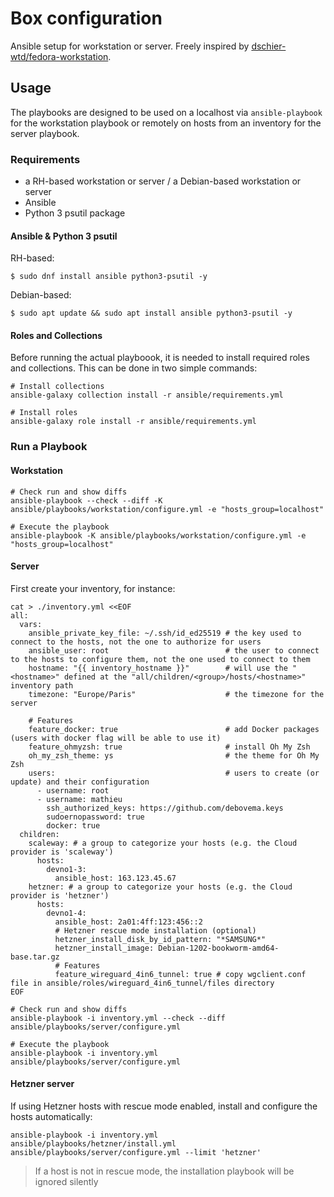 # Box configuration

Ansible setup for workstation or server.
Freely inspired by [dschier-wtd/fedora-workstation](https://github.com/dschier-wtd/fedora-workstation).

## Usage

The playbooks are designed to be used on a localhost via `ansible-playbook` for the workstation playbook
or remotely on hosts from an inventory for the server playbook.

### Requirements

* a RH-based workstation or server / a Debian-based workstation or server
* Ansible
* Python 3 psutil package

#### Ansible & Python 3 psutil

RH-based:
```shell
$ sudo dnf install ansible python3-psutil -y
```

Debian-based:
```shell
$ sudo apt update && sudo apt install ansible python3-psutil -y
```

#### Roles and Collections

Before running the actual playboook, it is needed to install required roles
and collections. This can be done in two simple commands:

```shell
# Install collections
ansible-galaxy collection install -r ansible/requirements.yml

# Install roles
ansible-galaxy role install -r ansible/requirements.yml
```

### Run a Playbook

#### Workstation
```shell
# Check run and show diffs
ansible-playbook --check --diff -K ansible/playbooks/workstation/configure.yml -e "hosts_group=localhost"

# Execute the playbook
ansible-playbook -K ansible/playbooks/workstation/configure.yml -e "hosts_group=localhost"
```

#### Server

First create your inventory, for instance:

```shell
cat > ./inventory.yml <<EOF
all:
  vars:
    ansible_private_key_file: ~/.ssh/id_ed25519 # the key used to connect to the hosts, not the one to authorize for users
    ansible_user: root                          # the user to connect to the hosts to configure them, not the one used to connect to them
    hostname: "{{ inventory_hostname }}"        # will use the "<hostname>" defined at the "all/children/<group>/hosts/<hostname>" inventory path
    timezone: "Europe/Paris"                    # the timezone for the server

    # Features
    feature_docker: true                        # add Docker packages (users with docker flag will be able to use it)
    feature_ohmyzsh: true                       # install Oh My Zsh
    oh_my_zsh_theme: ys                         # the theme for Oh My Zsh
    users:                                      # users to create (or update) and their configuration
      - username: root
      - username: mathieu
        ssh_authorized_keys: https://github.com/debovema.keys
        sudoernopassword: true
        docker: true
  children:
    scaleway: # a group to categorize your hosts (e.g. the Cloud provider is 'scaleway')
      hosts:
        devno1-3:
          ansible_host: 163.123.45.67
    hetzner: # a group to categorize your hosts (e.g. the Cloud provider is 'hetzner')
      hosts:
        devno1-4:
          ansible_host: 2a01:4ff:123:456::2
          # Hetzner rescue mode installation (optional)
          hetzner_install_disk_by_id_pattern: "*SAMSUNG*"
          hetzner_install_image: Debian-1202-bookworm-amd64-base.tar.gz
          # Features
          feature_wireguard_4in6_tunnel: true # copy wgclient.conf file in ansible/roles/wireguard_4in6_tunnel/files directory
EOF
```

```shell
# Check run and show diffs
ansible-playbook -i inventory.yml --check --diff ansible/playbooks/server/configure.yml

# Execute the playbook
ansible-playbook -i inventory.yml ansible/playbooks/server/configure.yml
```

#### Hetzner server

If using Hetzner hosts with rescue mode enabled, install and configure the hosts automatically:

```shell
ansible-playbook -i inventory.yml ansible/playbooks/hetzner/install.yml ansible/playbooks/server/configure.yml --limit 'hetzner'
```

> If a host is not in rescue mode, the installation playbook will be ignored silently